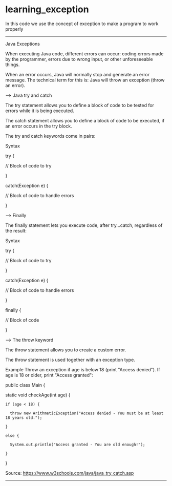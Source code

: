 # learning_exception
In this code we use the concept of exception to make a program to work properly

--------------------------------------------------------------------------------------------------------------------------------------------------------------------------------
Java Exceptions 



When executing Java code, different errors can occur: coding errors made by the programmer, errors due to wrong input, or other unforeseeable things.

When an error occurs, Java will normally stop and generate an error message. The technical term for this is: Java will throw an exception (throw an error).

--> Java try and catch

The try statement allows you to define a block of code to be tested for errors while it is being executed.

The catch statement allows you to define a block of code to be executed, if an error occurs in the try block.

The try and catch keywords come in pairs:

Syntax

try {

  //  Block of code to try
  
}

catch(Exception e) {

  //  Block of code to handle errors
  
}


--> Finally

The finally statement lets you execute code, after try...catch, regardless of the result:

Syntax

try {

  //  Block of code to try
  
}

catch(Exception e) {

  //  Block of code to handle errors
  
}

finally {

//  Block of code 

}

--> The throw keyword

The throw statement allows you to create a custom error.

The throw statement is used together with an exception type.

Example
Throw an exception if age is below 18 (print "Access denied"). If age is 18 or older, print "Access granted":


public class Main {

  static void checkAge(int age) {
  
    if (age < 18) {
    
      throw new ArithmeticException("Access denied - You must be at least 18 years old.");
      
    }
    
    else {
    
      System.out.println("Access granted - You are old enough!");
      
    }
    
  }
  

Source: https://www.w3schools.com/java/java_try_catch.asp


--------------------------------------------------------------------------------------------------------------------------------------------------------------------------------
